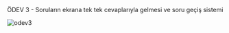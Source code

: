 ÖDEV 3 - Soruların ekrana tek tek cevaplarıyla gelmesi ve soru geçiş sistemi

![odev3](https://github.com/engnect/odev3_tobeto/assets/55207395/704ff605-f61b-4ff1-be15-04430d2cb5db)
